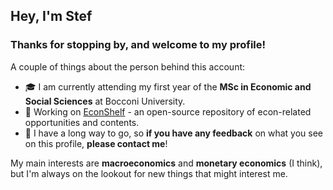 ## Hey, I'm Stef

### Thanks for stopping by, and welcome to my profile!

A couple of things about the person behind this account:

- 🎓 I am currently attending my first year of the **MSc in Economic and Social Sciences** at Bocconi University.
- 🔭 Working on [EconShelf](http://econshelf.notion.site) - an open-source repository of econ-related opportunities and contents.
- 🌱 I have a long way to go, so **if you have any feedback** on what you see on this profile, **please contact me**!

My main interests are **macroeconomics** and **monetary economics** (I think), but I'm always on the lookout for new things that might interest me.

<!--
**stfgrz/stfgrz** is a ✨ _special_ ✨ repository because its `README.md` (this file) appears on your GitHub profile.

Here are some ideas to get you started:

- 🔭 I’m currently working on ...
- 🌱 I’m currently learning ...
- 👯 I’m looking to collaborate on ...
- 🤔 I’m looking for help with ...
- 💬 Ask me about ...
- 📫 How to reach me: ...
- 😄 Pronouns: ...
- ⚡ Fun fact: ...
-->
